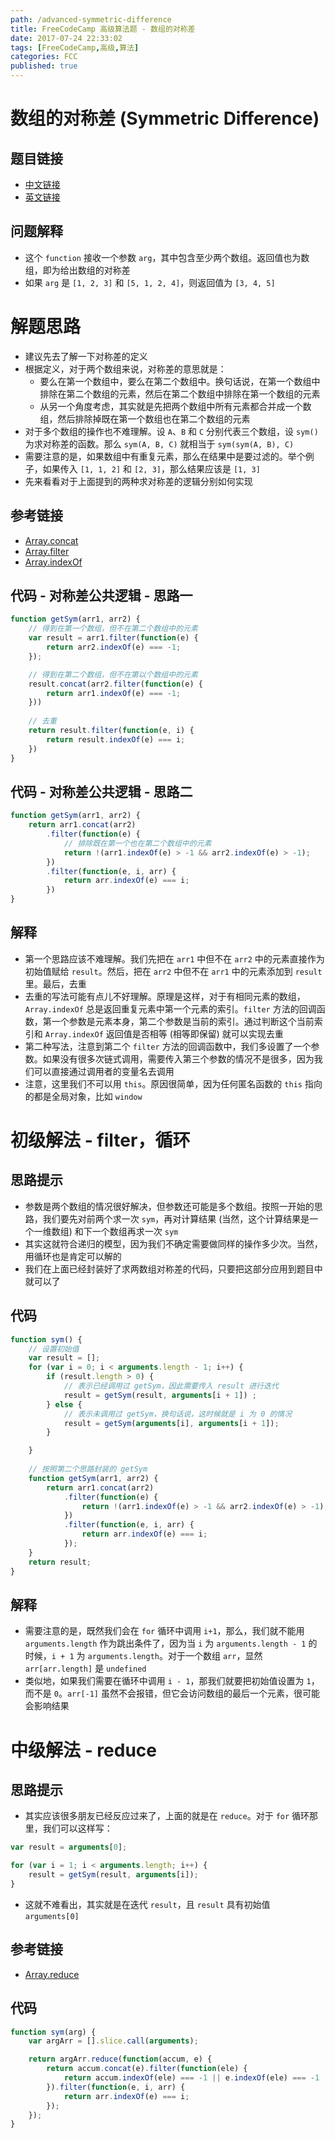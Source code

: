 ```yaml
---
path: /advanced-symmetric-difference
title: FreeCodeCamp 高级算法题 - 数组的对称差
date: 2017-07-24 22:33:02
tags: [FreeCodeCamp,高级,算法]
categories: FCC
published: true
---
```


# 数组的对称差 (Symmetric Difference)

## 题目链接
- [中文链接](https://freecodecamp.cn/challenges/symmetric-difference)
- [英文链接](https://freecodecamp.com/challenges/symmetric-difference)

## 问题解释
- 这个 `function` 接收一个参数 `arg`，其中包含至少两个数组。返回值也为数组，即为给出数组的对称差
- 如果 `arg` 是 `[1, 2, 3]` 和 `[5, 1, 2, 4]`，则返回值为 `[3, 4, 5]`

<!--more-->

# 解题思路
- 建议先去了解一下对称差的定义
- 根据定义，对于两个数组来说，对称差的意思就是：
    - 要么在第一个数组中，要么在第二个数组中。换句话说，在第一个数组中排除在第二个数组的元素，然后在第二个数组中排除在第一个数组的元素
    - 从另一个角度考虑，其实就是先把两个数组中所有元素都合并成一个数组，然后排除掉既在第一个数组也在第二个数组的元素
- 对于多个数组的操作也不难理解。设 `A`、`B` 和 `C` 分别代表三个数组，设 `sym()` 为求对称差的函数。那么 `sym(A, B, C)` 就相当于 `sym(sym(A, B), C)`
- 需要注意的是，如果数组中有重复元素，那么在结果中是要过滤的。举个例子，如果传入 `[1, 1, 2]` 和 `[2, 3]`，那么结果应该是 `[1, 3]`
- 先来看看对于上面提到的两种求对称差的逻辑分别如何实现

## 参考链接
- [Array.concat](https://developer.mozilla.org/zh-CN/docs/Web/JavaScript/Reference/Global_Objects/Array/concat)
- [Array.filter](https://developer.mozilla.org/zh-CN/docs/Web/JavaScript/Reference/Global_Objects/Array/filter)
- [Array.indexOf](https://developer.mozilla.org/zh-CN/docs/Web/JavaScript/Reference/Global_Objects/Array/indexOf)

## 代码 - 对称差公共逻辑 - 思路一
```js
function getSym(arr1, arr2) {
    // 得到在第一个数组，但不在第二个数组中的元素
    var result = arr1.filter(function(e) {
        return arr2.indexOf(e) === -1;
    });

    // 得到在第二个数组，但不在第以个数组中的元素
    result.concat(arr2.filter(function(e) {
        return arr1.indexOf(e) === -1;
    }))
    
    // 去重
    return result.filter(function(e, i) {
        return result.indexOf(e) === i;
    })
}
```

## 代码 - 对称差公共逻辑 - 思路二
```js
function getSym(arr1, arr2) {
    return arr1.concat(arr2)
        .filter(function(e) {
            // 排除既在第一个也在第二个数组中的元素
            return !(arr1.indexOf(e) > -1 && arr2.indexOf(e) > -1);
        })
        .filter(function(e, i, arr) {
            return arr.indexOf(e) === i;
        })
}
```

## 解释
- 第一个思路应该不难理解。我们先把在 `arr1` 中但不在 `arr2` 中的元素直接作为初始值赋给 `result`。然后，把在 `arr2` 中但不在 `arr1` 中的元素添加到 `result` 里。最后，去重
- 去重的写法可能有点儿不好理解。原理是这样，对于有相同元素的数组，`Array.indexOf` 总是返回重复元素中第一个元素的索引。`filter` 方法的回调函数，第一个参数是元素本身，第二个参数是当前的索引。通过判断这个当前索引和 `Array.indexOf` 返回值是否相等 (相等即保留) 就可以实现去重
- 第二种写法，注意到第二个 `filter` 方法的回调函数中，我们多设置了一个参数。如果没有很多次链式调用，需要传入第三个参数的情况不是很多，因为我们可以直接通过调用者的变量名去调用
- 注意，这里我们不可以用 `this`。原因很简单，因为任何匿名函数的 `this` 指向的都是全局对象，比如 `window`

# 初级解法 - filter，循环
## 思路提示
- 参数是两个数组的情况很好解决，但参数还可能是多个数组。按照一开始的思路，我们要先对前两个求一次 `sym`，再对计算结果 (当然，这个计算结果是一个一维数组) 和下一个数组再求一次 `sym`
- 其实这就符合递归的模型，因为我们不确定需要做同样的操作多少次。当然，用循环也是肯定可以解的
- 我们在上面已经封装好了求两数组对称差的代码，只要把这部分应用到题目中就可以了

## 代码
```js
function sym() {
    // 设置初始值
    var result = [];
    for (var i = 0; i < arguments.length - 1; i++) {
        if (result.length > 0) {
            // 表示已经调用过 getSym，因此需要传入 result 进行迭代
            result = getSym(result, arguments[i + 1]) ;
        } else {
            // 表示未调用过 getSym，换句话说，这时候就是 i 为 0 的情况
            result = getSym(arguments[i], arguments[i + 1]);
        }

    }
    
    // 按照第二个思路封装的 getSym
    function getSym(arr1, arr2) {
        return arr1.concat(arr2)
            .filter(function(e) {
                return !(arr1.indexOf(e) > -1 && arr2.indexOf(e) > -1);
            })
            .filter(function(e, i, arr) {
                return arr.indexOf(e) === i;
            });
    }
    return result;
}
```

## 解释
- 需要注意的是，既然我们会在 `for` 循环中调用 `i+1`，那么，我们就不能用 `arguments.length` 作为跳出条件了，因为当 `i` 为 `arguments.length - 1` 的时候，`i + 1` 为 `arguments.length`。对于一个数组 `arr`，显然 `arr[arr.length]` 是 `undefined`
- 类似地，如果我们需要在循环中调用 `i - 1`，那我们就要把初始值设置为 `1`，而不是 `0`。`arr[-1]` 虽然不会报错，但它会访问数组的最后一个元素，很可能会影响结果

# 中级解法 - reduce
## 思路提示
- 其实应该很多朋友已经反应过来了，上面的就是在 `reduce`。对于 `for` 循环那里，我们可以这样写：

```js
var result = arguments[0];

for (var i = 1; i < arguments.length; i++) {
    result = getSym(result, arguments[i]);
}
```

- 这就不难看出，其实就是在迭代 `result`，且 `result` 具有初始值 `arguments[0]`

## 参考链接
- [Array.reduce](https://developer.mozilla.org/zh-CN/docs/Web/JavaScript/Reference/Global_Objects/Array/reduce)

## 代码
```js
function sym(arg) {
    var argArr = [].slice.call(arguments);

    return argArr.reduce(function(accum, e) {
        return accum.concat(e).filter(function(ele) {
            return accum.indexOf(ele) === -1 || e.indexOf(ele) === -1
        }).filter(function(e, i, arr) {
            return arr.indexOf(e) === i;
        });
    });
}
```
